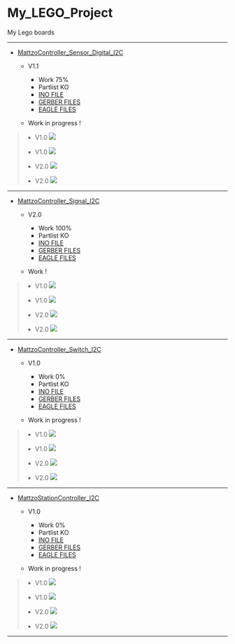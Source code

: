 # My_LEGO_Project

 My Lego boards

-----------------------------------------------------------------

+ [MattzoController_Sensor_Digital_I2C](https://github.com/Backkevin/My_LEGO_Project/tree/master/MattzoController_Sensor_Digital_I2C)

	+ V1.1
		* Work 75%
		* Partlist KO
		* [INO FILE](https://github.com/Backkevin/My_LEGO_Project/tree/master/MattzoController_Sensor_Digital_I2C/INO/MattzoController_Sensor_Digital_I2C)
		* [GERBER FILES](https://github.com/Backkevin/My_LEGO_Project/tree/master/MattzoController_Sensor_Digital_I2C/GERBER%20FILES)
		* [EAGLE FILES](https://github.com/Backkevin/My_LEGO_Project/tree/master/MattzoController_Sensor_Digital_I2C/EAGLE)
		
	+ Work in progress !
>+ V1.0
>![](https://github.com/Backkevin/My_LEGO_Project/blob/master/MattzoController_Sensor_Digital_I2C/IMAGE/CPU.jpg)
>+ V1.0
>![](https://github.com/Backkevin/My_LEGO_Project/blob/master/MattzoController_Sensor_Digital_I2C/IMAGE/INPUT.jpg)
>
>+ V2.0
>![](https://github.com/Backkevin/My_LEGO_Project/blob/master/MattzoController_Sensor_Digital_I2C/IMAGE/CPU2.jpg)
>+ V2.0
>![](https://github.com/Backkevin/My_LEGO_Project/blob/master/MattzoController_Sensor_Digital_I2C/IMAGE/INPUT2.jpg)
-----------------------------------------------------------------


+ [MattzoController_Signal_I2C](https://github.com/Backkevin/My_LEGO_Project/tree/master/MattzoController_Signal_I2C)

	+ V2.0
		* Work 100%
		* Partlist KO
		* [INO FILE](https://github.com/Backkevin/My_LEGO_Project/tree/master/MattzoController_Signal_I2C/INO/MattzoController_Signal_I2C)
		* [GERBER FILES](https://github.com/Backkevin/My_LEGO_Project/tree/master/MattzoController_Signal_I2C/GERBER%20FILES)
		* [EAGLE FILES](https://github.com/Backkevin/My_LEGO_Project/tree/master/MattzoController_Signal_I2C/EAGLE)
		
	+ Work !
>+ V1.0
>![](https://github.com/Backkevin/My_LEGO_Project/blob/master/MattzoController_Signal_I2C/IMAGE/CPU.jpg)
>+ V1.0
>![](https://github.com/Backkevin/My_LEGO_Project/blob/master/MattzoController_Signal_I2C/IMAGE/OUTPUT.jpg)
>
>+ V2.0
>![](https://github.com/Backkevin/My_LEGO_Project/blob/master/MattzoController_Signal_I2C/IMAGE/CPU2.jpg)
>+ V2.0
>![](https://github.com/Backkevin/My_LEGO_Project/blob/master/MattzoController_Signal_I2C/IMAGE/OUTPUT2.jpg)

-----------------------------------------------------------------


+ [MattzoController_Switch_I2C](https://github.com/Backkevin/My_LEGO_Project/tree/master/MattzoController_Switch_I2C)

	+ V1.0
		* Work 0%
		* Partlist KO
		* [INO FILE](https://github.com/Backkevin/My_LEGO_Project/tree/master/MattzoController_Switch_I2C/INO/MattzoController_Switch_I2C)
		* [GERBER FILES](https://github.com/Backkevin/My_LEGO_Project/tree/master/MattzoController_Switch_I2C/GERBER%20FILES)
		* [EAGLE FILES](https://github.com/Backkevin/My_LEGO_Project/tree/master/MattzoController_Switch_I2C/EAGLE)
		
	+ Work in progress !
>+ V1.0
>![](https://github.com/Backkevin/My_LEGO_Project/blob/master/MattzoController_Switch_I2C/IMAGE/CPU.jpg)
>+ V1.0
>![](https://github.com/Backkevin/My_LEGO_Project/blob/master/MattzoController_Switch_I2C/IMAGE/Default.jpg)
>
>+ V2.0
>![](https://github.com/Backkevin/My_LEGO_Project/blob/master/MattzoController_Switch_I2C/IMAGE/CPU2.jpg)
>+ V2.0
>![](https://github.com/Backkevin/My_LEGO_Project/blob/master/MattzoController_Switch_I2C/IMAGE/Default.jpg)

-----------------------------------------------------------------


+ [MattzoStationController_I2C](https://github.com/Backkevin/My_LEGO_Project/tree/master/MattzoStationController_I2C)

	+ V1.0
		* Work 0%
		* Partlist KO
		* [INO FILE](https://github.com/Backkevin/My_LEGO_Project/tree/master/MattzoStationController_I2C/INO/MattzoStationController_I2C)
		* [GERBER FILES](https://github.com/Backkevin/My_LEGO_Project/tree/master/MattzoStationController_I2C/GERBER%20FILES)
		* [EAGLE FILES](https://github.com/Backkevin/My_LEGO_Project/tree/master/MattzoStationController_I2C/EAGLE)
		
	+ Work in progress !
>+ V1.0
>![](https://github.com/Backkevin/My_LEGO_Project/blob/master/MattzoStationController_I2C/IMAGE/CPU.jpg)
>+ V1.0
>![](https://github.com/Backkevin/My_LEGO_Project/blob/master/MattzoStationController_I2C/IMAGE/Default.jpg)
>
>+ V2.0
>![](https://github.com/Backkevin/My_LEGO_Project/blob/master/MattzoStationController_I2C/IMAGE/CPU2.jpg)
>+ V2.0
>![](https://github.com/Backkevin/My_LEGO_Project/blob/master/MattzoStationController_I2C/IMAGE/Default.jpg)

-----------------------------------------------------------------

